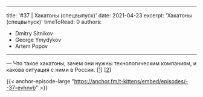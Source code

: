 
---
title: '#37 | Хакатоны (спецвыпуск)'
date: 2021-04-23
excerpt: 'Хакатоны (спецвыпуск)'
timeToRead: 0
authors:
  - Dmitry Sitnikov
  - George Ymydykov
  - Artem Popov
---

— Что такое хакатоны, зачем они нужны технологическим компаниям, и какова ситуация с ними в России. [[1](https://leadersofdigital.ru)] [[2](https://app.eightydays.me)]

{{< anchor-episode-large "https://anchor.fm/t-kittens/embed/episodes/--37-evhnvb" >}}
